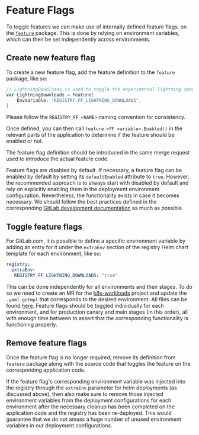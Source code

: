 # Feature Flags

To toggle features we can make use of internally defined feature flags, on the [`feature`](https://gitlab.com/gitlab-org/container-registry/-/tree/master/registry/internal/feature)
package. This is done by relying on environment variables, which can then be set independently across environments.

## Create new feature flag

To create a new feature flag, add the feature definition to the `feature` package, like so:

```go
// LightningDownloads is used to toggle the experimental lightning speed downloads feature. Proceed with caution.
var LightningDownloads = Feature{
	EnvVariable: "REGISTRY_FF_LIGHTNING_DOWNLOADS",
}
```

Please follow the `REGISTRY_FF_<NAME>` naming convention for consistency.

Once defined, you can then call `feature.<FF variable>.Enabled()` in the relevant parts of the application to determine
if the feature should be enabled or not.

The feature flag definition should be introduced in the same merge request used to introduce the actual feature code.

Feature flags are disabled by default. If necessary, a feature flag can be enabled by default by setting its `defaultEnabled` attribute to `true`. However, the recommended approach is to always start with disabled by default and rely on explicitly enabling them in the deployment environment configuration. Nevertheless, the functionality exists in case it becomes necessary. We should follow the best practices defined in the corresponding [GitLab development documentation](https://docs.gitlab.com/ee/development/feature_flags/#feature-flags-in-gitlab-development) as much as possible.

## Toggle feature flags

For GitLab.com, it is possible to define a specific environment variable by adding an entry for it under the `extraEnv`
section of the registry Helm chart template for each environment, like so:

```yaml
registry:
  extraEnv:
   REGISTRY_FF_LIGHTNING_DOWNLOADS: "true"
```

This can be done independently for all environments and their stages. To do so we need to create an MR for the
[k8s-workloads](https://gitlab.com/gitlab-com/gl-infra/k8s-workloads/gitlab-com) project and update the `.yaml.gotmpl`
that corresponds to the desired environment. All files can be found
[here](https://gitlab.com/gitlab-com/gl-infra/k8s-workloads/gitlab-com/-/tree/master/releases/gitlab/values). Feature
flags should be toggled individually for each environment, and for production canary and main stages (in this order),
all with enough time between to assert that the corresponding functionality is functioning properly.

## Remove feature flags

Once the feature flag is no longer required, remove its definition from `feature` package along with the source code
that toggles the feature on the corresponding application code. 

If the feature flag's corresponding environment variable was injected into the registry through the `extraEnv` parameter for helm deployments (as discussed above), then also make sure to remove those injected environment variables from the deployment configurations for each environment after the necessary cleanup has been completed on the application code and the registry has been re-deployed. This would guarantee that we do not amass a huge number of unused environment variables in our deployment configurations.
